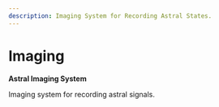 ```yaml
---
description: Imaging System for Recording Astral States.
---
```


# Imaging

**Astral Imaging System**

Imaging system for recording astral signals.

